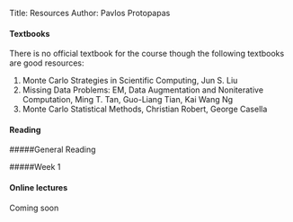 Title: Resources
Author: Pavlos Protopapas

#### Textbooks

There is no official textbook for the course though the following textbooks are good resources:

1. 	Monte Carlo Strategies in Scientific Computing, Jun S. Liu 
2. Missing Data Problems: EM, Data Augmentation and Noniterative Computation, Ming T. Tan, Guo-Liang Tian, Kai Wang Ng
3. Monte Carlo Statistical Methods, Christian Robert, George Casella


#### Reading 

#####General Reading

#####Week 1


#### Online lectures

Coming soon
